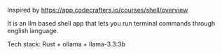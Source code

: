 Inspired by https://app.codecrafters.io/courses/shell/overview

It is an llm based shell app that lets you run terminal commands through english language.

Tech stack: Rust + ollama + llama-3.3:3b

